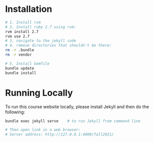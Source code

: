 # Installation
 
```bash
# 1. Install rvm
# 2. Install ruby 2.7 using rvm:
rvm install 2.7
rvm use 2.7
# 3. navigate to the jekyll code
# 4. remove directories that shouldn't be there:
rm -r .bundle
rm -r vendor

# 5. Install Gemfile
bundle update
bundle install
```


# Running Locally
To run this course website locally, please install Jekyll and then do the following:

```bash
bundle exec jekyll serve    # to run Jekyll from command line

# Then open link in a web browser:
# Server address: http://127.0.0.1:4000/fall2021/
```
